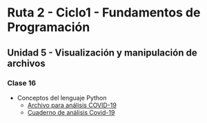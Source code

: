 # Ruta 2 - Ciclo1 - Fundamentos de Programación

## Unidad 5 - Visualización y manipulación de archivos
### Clase 16
* Conceptos del lenguaje Python
  * [Archivo para análisis COVID-19](Casos_positivos_de_COVID-19.csv)
  * [Cuaderno de análisis Covid-19](analisis.ipynb)